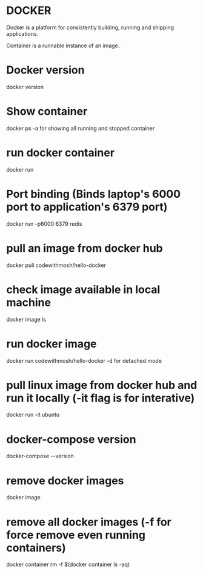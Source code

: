 # DOCKER
Docker is a platform for consistently building, running and shipping applications.

Container is a runnable instance of an image.

# Docker version
docker version 

# Show container
docker ps
-a for showing all running and stopped container

# run docker container
docker run <container-id>

# Port  binding (Binds laptop's 6000 port to application's 6379 port)
docker run -p6000:6379 redis

# pull an image from docker hub
docker pull codewithmosh/hello-docker

# check image available in local machine
docker image ls

# run docker image
docker run codewithmosh/hello-docker
-d for detached mode

# pull linux image from docker hub and run it locally (-it flag is for interative)
docker run -it ubuntu

# docker-compose version
docker-compose --version

# remove docker images
docker image <image-id>

# remove all docker images (-f for force remove even running containers)
docker container rm -f $(docker container ls -aq)